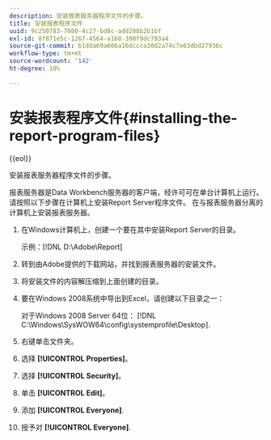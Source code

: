 ```yaml
---
description: 安装报表服务器程序文件的步骤。
title: 安装报表程序文件
uuid: 9c250783-7080-4c27-bd8c-add208b2b1bf
exl-id: 8f871e5c-1267-4564-a168-398f9dc793a4
source-git-commit: b1dda69a606a16dccca30d2a74c7e63dbd27936c
workflow-type: tm+mt
source-wordcount: '142'
ht-degree: 10%

---
```


# 安装报表程序文件{#installing-the-report-program-files}

{{eol}}

安装报表服务器程序文件的步骤。

报表服务器是Data Workbench服务器的客户端，经许可可在单台计算机上运行。 请按照以下步骤在计算机上安装Report Server程序文件。 在与报表服务器分离的计算机上安装报表服务器。

1. 在Windows计算机上，创建一个要在其中安装Report Server的目录。

   示例：[!DNL D:\Adobe\Report]

1. 转到由Adobe提供的下载网站，并找到报表服务器的安装文件。
1. 将安装文件的内容解压缩到上面创建的目录。
1. 要在Windows 2008系统中导出到Excel，请创建以下目录之一：

   对于Windows 2008 Server 64位： [!DNL C:\Windows\SysWOW64\config\systemprofile\Desktop].

1. 右键单击文件夹。
1. 选择 **[!UICONTROL Properties]**。
1. 选择 **[!UICONTROL Security]**。
1. 单击 **[!UICONTROL Edit]**。
1. 添加 **[!UICONTROL Everyone]**.
1. 授予对 **[!UICONTROL Everyone]**.
